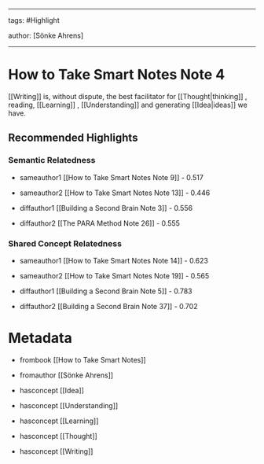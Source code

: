 




---

tags: #Highlight

author: [Sönke Ahrens]

---
# How to Take Smart Notes Note 4




 [[Writing]]  is, without dispute, the best facilitator for  [[Thought|thinking]] , reading,  [[Learning]] ,  [[Understanding]]  and generating  [[Idea|ideas]]  we have.


## Recommended Highlights

### Semantic Relatedness


- sameauthor1 [[How to Take Smart Notes Note 9]] - 0.517

- sameauthor2 [[How to Take Smart Notes Note 13]] - 0.446

- diffauthor1 [[Building a Second Brain Note 3]] - 0.556

- diffauthor2 [[The PARA Method Note 26]] - 0.555
### Shared Concept Relatedness


- sameauthor1 [[How to Take Smart Notes Note 14]] - 0.623

- sameauthor2 [[How to Take Smart Notes Note 19]] - 0.565

- diffauthor1 [[Building a Second Brain Note 5]] - 0.783

- diffauthor2 [[Building a Second Brain Note 37]] - 0.702
# Metadata


- frombook [[How to Take Smart Notes]]

- fromauthor [[Sönke Ahrens]]

- hasconcept [[Idea]]

- hasconcept [[Understanding]]

- hasconcept [[Learning]]

- hasconcept [[Thought]]

- hasconcept [[Writing]]